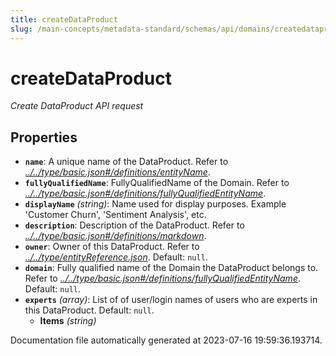 ```yaml
---
title: createDataProduct
slug: /main-concepts/metadata-standard/schemas/api/domains/createdataproduct
---
```


# createDataProduct

*Create DataProduct API request*

## Properties

- **`name`**: A unique name of the DataProduct. Refer to *[../../type/basic.json#/definitions/entityName](#/../type/basic.json#/definitions/entityName)*.
- **`fullyQualifiedName`**: FullyQualifiedName of the Domain. Refer to *[../../type/basic.json#/definitions/fullyQualifiedEntityName](#/../type/basic.json#/definitions/fullyQualifiedEntityName)*.
- **`displayName`** *(string)*: Name used for display purposes. Example 'Customer Churn', 'Sentiment Analysis', etc.
- **`description`**: Description of the DataProduct. Refer to *[../../type/basic.json#/definitions/markdown](#/../type/basic.json#/definitions/markdown)*.
- **`owner`**: Owner of this DataProduct. Refer to *[../../type/entityReference.json](#/../type/entityReference.json)*. Default: `null`.
- **`domain`**: Fully qualified name of the Domain the DataProduct belongs to. Refer to *[../../type/basic.json#/definitions/fullyQualifiedEntityName](#/../type/basic.json#/definitions/fullyQualifiedEntityName)*. Default: `null`.
- **`experts`** *(array)*: List of of user/login names of users who are experts in this DataProduct. Default: `null`.
  - **Items** *(string)*


Documentation file automatically generated at 2023-07-16 19:59:36.193714.
